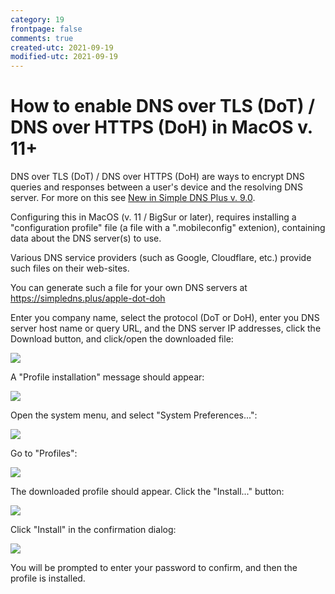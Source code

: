 ```yaml
---
category: 19
frontpage: false
comments: true
created-utc: 2021-09-19
modified-utc: 2021-09-19
---
```

# How to enable DNS over TLS (DoT) / DNS over HTTPS (DoH) in MacOS v. 11+

DNS over TLS (DoT) / DNS over HTTPS (DoH) are ways to encrypt DNS queries and responses between a user's device and the resolving DNS server. For more on this see [New in Simple DNS Plus v. 9.0](/kb/194).

Configuring this in MacOS (v. 11 / BigSur or later), requires installing a "configuration profile" file (a file with a ".mobileconfig" extenion), containing data about the DNS server(s) to use.

Various DNS service providers (such as Google, Cloudflare, etc.) provide such files on their web-sites.

You can generate such a file for your own DNS servers at <https://simpledns.plus/apple-dot-doh>

Enter you company name, select the protocol (DoT or DoH), enter you DNS server host name or query URL, and the DNS server IP addresses, click the Download button, and click/open the downloaded file:

![](img/201/mac1.png)

A "Profile installation" message should appear:

![](img/201/mac2.png)

Open the system menu, and select "System Preferences...":

![](img/201/mac3.png)

Go to "Profiles":

![](img/201/mac4.png)

The downloaded profile should appear. Click the "Install..." button:

![](img/201/mac5.png)

Click "Install" in the confirmation dialog:

![](img/201/mac6.png)

You will be prompted to enter your password to confirm, and then the profile is installed.